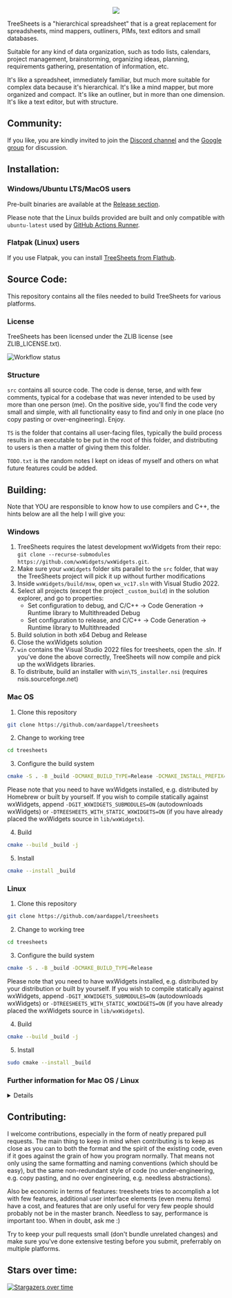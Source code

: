 <p align="center">
  <img src="https://github.com/user-attachments/assets/1d6dc57a-5db2-48ce-82b9-5e7675bf0e7d">
</p>

TreeSheets is a "hierarchical spreadsheet" that is a great replacement for spreadsheets, mind mappers, outliners, PIMs, text editors and small databases.

Suitable for any kind of data organization, such as todo lists, calendars, project management, brainstorming, organizing ideas, planning, requirements gathering, presentation of information, etc.

It's like a spreadsheet, immediately familiar, but much more suitable for complex data because it's hierarchical.
It's like a mind mapper, but more organized and compact.
It's like an outliner, but in more than one dimension.
It's like a text editor, but with structure.

Community:
----------
If you like, you are kindly invited to join the [Discord channel](https://discord.gg/HAfKkJz) and 
the [Google group](https://groups.google.com/group/treesheets) for discussion.

Installation:
-------------

### Windows/Ubuntu LTS/MacOS users

Pre-built binaries are available at the
[Release section](https://github.com/aardappel/treesheets/releases). 

Please note that the Linux builds provided are built and only compatible with `ubuntu-latest` used by [GitHub Actions Runner](https://github.com/actions/runner-images). 

### Flatpak (Linux) users

If you use Flatpak, you can install [TreeSheets from Flathub](https://flathub.org/apps/com.strlen.TreeSheets).

Source Code:
------------
This repository contains all the files needed to build TreeSheets for various platforms.

### License

TreeSheets has been licensed under the ZLIB license (see ZLIB_LICENSE.txt).

![Workflow status](https://github.com/aardappel/treesheets/actions/workflows/build.yml/badge.svg)

### Structure

`src` contains all source code. The code is dense, terse, and with few comments, typical for a codebase that was never
intended to be used by more than one person (me). On the positive side, you'll find the code very small and simple,
with all functionality easy to find and only in one place (no copy pasting or over-engineering). Enjoy.

`TS` is the folder that contains all user-facing files, typically the build process results in an executable to be put
in the root of this folder, and distributing to users is then a matter of giving them this folder.

`TODO.txt` is the random notes I kept on ideas of myself and others on what future features could be added.


Building:
---------
Note that YOU are responsible to know how to use compilers and C++, the hints below are all the help I will give you:

### Windows
  
1. TreeSheets requires the latest development wxWidgets from their repo:
  `git clone --recurse-submodules https://github.com/wxWidgets/wxWidgets.git`.
2. Make sure your `wxWidgets` folder sits parallel to the `src` folder, that way the TreeSheets project will pick it up without further modifications
3. Inside `wxWidgets/build/msw`, open `wx_vc17.sln` with Visual Studio 2022.
4. Select all projects (except the project `_custom_build`) in the solution explorer, and go to properties:
    - Set configuration to debug, and C/C++ -> Code Generation -> Runtime library
      to Multithreaded Debug
    - Set configuration to release, and C/C++ -> Code Generation -> Runtime library
      to Multithreaded
5. Build solution in both x64 Debug and Release
6. Close the wxWidgets solution
7. `win` contains the Visual Studio 2022 files for treesheets, open the .sln.
    If you've done the above correctly, TreeSheets will now compile and pick up
    the wxWidgets libraries.
8. To distribute, build an installer with `win\TS_installer.nsi` (requires nsis.sourceforge.net)

### Mac OS
  
1. Clone this repository
```sh
git clone https://github.com/aardappel/treesheets
```
2. Change to working tree
```sh
cd treesheets
```
3. Configure the build system
```sh
cmake -S . -B _build -DCMAKE_BUILD_TYPE=Release -DCMAKE_INSTALL_PREFIX=/Applications
```

Please note that you need to have wxWidgets installed, e.g. distributed by Homebrew or built by yourself. 
If you wish to compile statically against wxWidgets, append `-DGIT_WXWIDGETS_SUBMODULES=ON` (autodownloads wxWidgets) or `-DTREESHEETS_WITH_STATIC_WXWIDGETS=ON` (if you have already placed the wxWidgets source in `lib/wxWidgets`).

4. Build
```sh
cmake --build _build -j
```
5. Install
```sh
cmake --install _build
```

### Linux
  
1. Clone this repository
```sh
git clone https://github.com/aardappel/treesheets
```
2. Change to working tree
```sh
cd treesheets
```
3. Configure the build system
```sh
cmake -S . -B _build -DCMAKE_BUILD_TYPE=Release
```

Please note that you need to have wxWidgets installed, e.g. distributed by your distribution or built by yourself. 
If you wish to compile statically against wxWidgets, append `-DGIT_WXWIDGETS_SUBMODULES=ON` (autodownloads wxWidgets) or `-DTREESHEETS_WITH_STATIC_WXWIDGETS=ON` (if you have already placed the wxWidgets source in `lib/wxWidgets`).

4. Build
```sh
cmake --build _build -j
```
5. Install
```sh
sudo cmake --install _build
```

### Further information for Mac OS / Linux
<details>
 - If you like to build wxWidgets by yourself:
    - You can use the version of wxWidgets from https://github.com/wxWidgets/wxWidgets.git.
    - Follow the instructions to build there, but add `--enable-unicode` and `--disable-shared` to the `configure` step.
- You can change the default installation prefix (`/usr/local`) by passing something like `-DCMAKE_INSTALL_PREFIX=/usr`.
- If you are MacOS X user, a bundle will be installed to the installation prefix.
</details>

Contributing:
-------------
I welcome contributions, especially in the form of neatly prepared pull requests. The main thing to keep in mind when
contributing is to keep as close as you can to both the format and the spirit of the existing code, even if it goes
against the grain of how you program normally. That means not only using the same formatting and naming conventions
(which should be easy), but the same non-redundant style of code (no under-engineering, e.g. copy pasting,
and no over engineering, e.g. needless abstractions).

Also be economic in terms of features: treesheets tries to accomplish a lot with few features, additional user
interface elements (even menu items) have a cost, and features that are only useful for very few people should
probably not be in the master branch. Needless to say, performance is important too. When in doubt, ask me :)

Try to keep your pull requests small (don't bundle unrelated changes) and make sure you've done extensive testing
before you submit, preferrably on multiple platforms.

Stars over time:
----------------
[![Stargazers over time](https://starchart.cc/aardappel/treesheets.svg?variant=adaptive)](https://starchart.cc/aardappel/treesheets)
